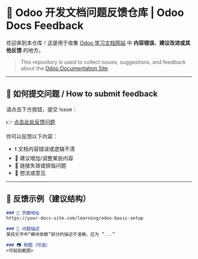 # 📮 Odoo 开发文档问题反馈仓库 | Odoo Docs Feedback

欢迎来到本仓库！这是用于收集 [Odoo 学习文档网站]([https://your-docs-site.com](https://odoo-dev-doc-s2hl.vercel.app/)) 中 **内容错误、建议改进或其他反馈** 的地方。

> This repository is used to collect issues, suggestions, and feedback about the [Odoo Documentation Site]([https://your-docs-site.com](https://odoo-dev-doc-s2hl.vercel.app/)).  

---

## 📌 如何提交问题 / How to submit feedback

请点击下方按钮，提交 Issue：

👉 [点击此处反馈问题](https://github.com/LuckyJie12/OdooDocFeedback/issues/new?template=feedback.yml)

你可以反馈以下内容：

- ❗ 文档内容错误或逻辑不清
- 💬 建议增加/调整某些内容
- 🔗 链接失效或排版问题
- 🧩 想法或意见

---

## 📄 反馈示例（建议结构）

```markdown
### 🧭 页面地址
https://your-docs-site.com/learning/odoo-basic-setup

### 📝 问题描述
某段文字中“模块依赖”部分的描述不准确，应为 “...”

### 📷 附图（可选）
<可粘贴截图>
